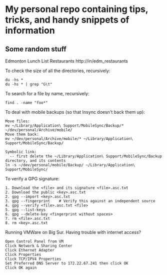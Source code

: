 # My personal repo containing tips, tricks, and handy snippets of information


## Some random stuff
Edmonton Lunch List Restaurants
http://in/edm_restaurants


To check the size of all the directories, recursively:
```
du -hs *
du -hs * | grep "G\t"
```

To search for a file by name, recursively:
```
find . -name "foo*"
```

To deal with mobile backups (so that Insync doesn't back them up):
```
Move files:
mv ~/Library/Application\ Support/MobileSync/Backup/* ~/dev/personal/Archive/mobile/
Move them back:
mv ~/dev/personal/Archive/mobile/* ~/Library/Application\ Support/MobileSync/Backup/

Symbolic link: 
  -- first delete the ~/Library/Application\ Support/MobileSync/Backup directory, and its contents
ln -s ~/dev/personal/mobile/Backup/ ~/Library/Application\ Support/MobileSync/
```

To verify a GPG signature:
```
1. Download the <file> and its signature <file>.asc.txt
2. Download the public <key>.asc.txt
2. gpg --import <key>.asc.txt
3. gpg --fingerprint    # Verify this against an independent source
4. gpg --verify <file>.asc.txt <file>
5. gpg --list-keys
6. gpg --delete-key <fingerprint without spaces>
7. rm <file>.asc.txt
8. rm <key>.asc.txt
```

Running VMWare on Big Sur. Having trouble with internet access?
```
Open Control Panel from VM
Click Network & Sharing Center
Click Ethernet Adapter
Click Properties
Click TCP/IPV4 Properties
Set Preferred DNS Server to 172.22.67.241 then click OK
Click OK again
```
